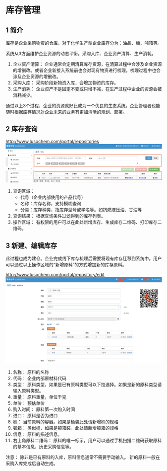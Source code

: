 库存管理
======================

## 1 简介
库存是企业采购物资的仓库，对于化学生产型企业库存分为：油品、桶、吨箱等。

系统从3方面维护企业资源的动态平衡。采购入库、企业资产清算、生产消耗。

1. 企业资产清算： 企业通常会定期清算库存资源，在清算过程中会涉及企业资源的增删改。或者企业新接入系统前也会对现有物资进行梳理，梳理过程中也会涉及企业资源的增删改。
2. 采购入库： 采购阶段新物资入库，会增加物资的库存。
3. 生产消耗： 企业资产不是固定不变或只增不减，在生产过程中企业的资源会被消耗减少。

通过以上3个过程，企业的资源就好比成为一个优良的生态系统。企业管理者也能随时根据库存情况对企业未来的业务有更加清晰的规划、部署。

## 2 库存查询
http://www.lusochem.com/portal/repositories
![库存查询](_static/image/10.png)
1. 查询区域： 
    - 代号（企业内部使用的产品代号）
    - 名称：库存名称，支持模糊查询
    - 分类：库存种类，指库存型号或学名等。如抗燃液压油、甘油等
2. 查询结果： 根据查询条件过滤得到的库存列表。 
3. 操作区域： 有权限的用户可以在此处新增库存、生成库存二维码、打印库存二维码。

## 3 新建、编辑库存
此过程也成为建仓。企业完成线下库存梳理后需要将现有库存迁移到系统中。用户可以通过以上操作区域的“新增原料”的方式增加新的库存原料。

http://www.lusochem.com/portal/repository/edit
![新增、编辑库存](_static/image/11.png)

1. 名称： 原料的名称
2. 代码： 企业内部原材料代码
3. 类型： 原料类型，如果是已有原料类型可以下拉选择。如果是新的原料类型请输入原料类型。
4. 重量： 原料重量，单位千克
5. 单价： 预估单价
6. 购入时间： 原料第一次购入时间
7. 进口： 原料是否为进口
8. 桶： 当前原料的容器。如果是桶装此处请新增桶的规格
9. 顿箱： 类似桶，如果是顿箱装。此处请新增顿箱的规格
10. 信息： 原料的描述信息。
11. 右上角原料二维码： 原料的唯一标示，用户可以通过手机扫描二维码获取原料的基本信息，历史采购信息等。

注意： 除非是已有原料的入库，原料信息通常不需要手动输入。 新的原料一般在采购入库完成后自动生成。
